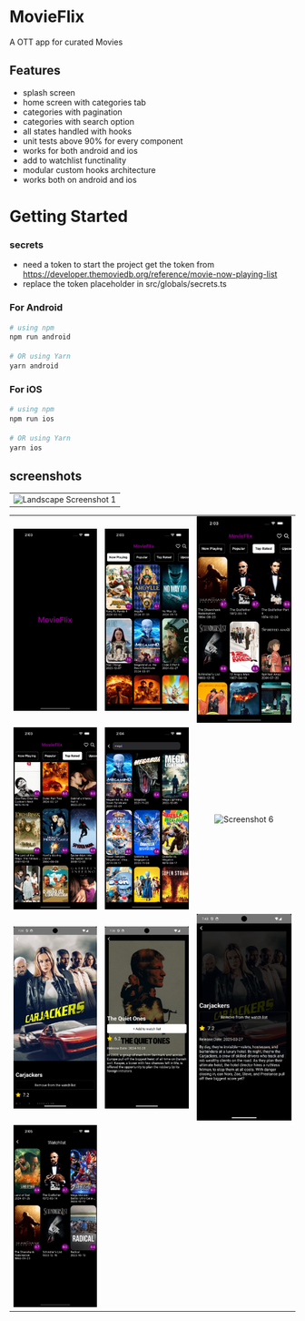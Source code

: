 # MovieFlix

A OTT app for curated Movies

## Features

- splash screen
- home screen with categories tab
- categories with pagination
- categories with search option
- all states handled with hooks
- unit tests above 90% for every component
- works for both android and ios
- add to watchlist functinality
- modular custom hooks architecture
- works both on android and ios

# Getting Started

### secrets

- need a token to start the project get the token from
  https://developer.themoviedb.org/reference/movie-now-playing-list
- replace the token placeholder in src/globals/secrets.ts

### For Android

```bash
# using npm
npm run android

# OR using Yarn
yarn android
```

### For iOS

```bash
# using npm
npm run ios

# OR using Yarn
yarn ios
```

## screenshots

<table>
  <tr>
    <td align="center">
      <img src="screenshots/Screenshot 2025-04-05 at 8.54.09 PM.png" alt="Landscape Screenshot 1" width="600" />
    </td>
  </tr>
</table>

<table>
  <tr>
    <td align="center">
      <img src="screenshots/Simulator Screenshot - Iphone 14 - 2024-03-14 at 02.03.35.png" alt="Screenshot 1" width="200" />
    </td>
    <td align="center">
      <img src="screenshots/Simulator Screenshot - Iphone 14 - 2024-03-14 at 02.03.41.png" alt="Screenshot 2" width="200" />
    </td>
    <td align="center">
      <img src="screenshots/Simulator Screenshot - Iphone 14 - 2024-03-14 at 02.03.44.png" alt="Screenshot 3" width="200" />
    </td>
  </tr>
  <tr>
    <td align="center">
      <img src="screenshots/Simulator Screenshot - Iphone 14 - 2024-03-14 at 02.03.50.png" alt="Screenshot 4" width="200" />
    </td>
    <td align="center">
      <img src="screenshots/Simulator Screenshot - Iphone 14 - 2024-03-14 at 02.04.30.png" alt="Screenshot 5" width="200" />
    </td>
    <td align="center">
      <img src="screenshots/Screenshot_1743862192.png" alt="Screenshot 6" width="200" />
    </td>
  </tr>
  <tr>
    <td align="center">
      <img src="screenshots/Screenshot_1743862111.png" alt="Screenshot 7" width="200" />
    </td>
    <td align="center">
      <img src="screenshots/Screenshot_1743862132.png" alt="Screenshot 8" width="200" />
    </td>
    <td align="center">
      <img src="screenshots/Screenshot_1743862402.png" alt="Screenshot 9" width="200" />
    </td>
  </tr>
  <tr>
    <td align="center">
      <img src="screenshots/Simulator Screenshot - Iphone 14 - 2024-03-14 at 02.05.08.png" alt="Screenshot 10" width="200" />
    </td>
    <!-- Add additional screenshots here -->
  </tr>
</table>
